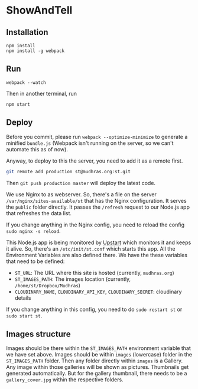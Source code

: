 # ShowAndTell

## Installation
```
npm install
npm install -g webpack
```
## Run
```
webpack --watch
```
Then in another terminal, run
```
npm start
```

## Deploy
Before you commit, please run `webpack --optimize-minimize` to generate a minified `bundle.js` (Webpack isn't running on the server, so we can't automate this as of now).

Anyway, to deploy to this the server, you need to add it as a remote first.

```sh
git remote add production st@mudhras.org:st.git
```
Then `git push production master` will deploy the latest code.

We use Nginx to as webserver. So, there's a file on the server `/var/nginx/sites-available/st` that has the Nginx configuration. It serves the `public` folder directly. It passes the `/refresh` request to our Node.js app that refreshes the data list.

If you change anything in the Nginx config, you need to reload the config `sudo nginx -s reload`.

This Node.js app is being monitored by [Upstart](http://upstart.ubuntu.com/) which monitors it and keeps it alive. So, there's an `/etc/init/st.conf` which starts this app. All the Environment Variables are also defined there. We have the these variables that need to be defined:

  * `ST_URL`: The URL where this site is hosted (currently, `mudhras.org`)
  * `ST_IMAGES_PATH`: The images location (currently, `/home/st/Dropbox/Mudhras`)
  * `CLOUDINARY_NAME`, `CLOUDINARY_API_KEY`, `CLOUDINARY_SECRET`: cloudinary details

If you change anything in this config, you need to do `sudo restart st` or `sudo start st`.

## Images structure
Images should be there within the `ST_IMAGES_PATH` environment variable that we have set above. Images should be within `images` (lowercase) folder in the `ST_IMAGES_PATH` folder. Then any folder directly within `images` is a Gallery. Any image within those galleries will be shown as pictures. Thumbnails get generated automatically. But for the gallery thumbnail, there needs to be a `gallery_cover.jpg` within the respective folders.
